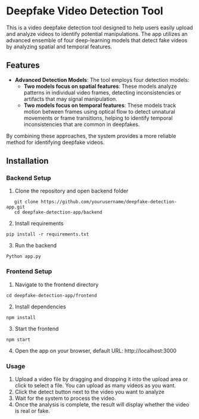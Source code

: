 # Deepfake Video Detection Tool

This is a video deepfake detection tool designed to help users easily upload and analyze videos to identify potential manipulations. The app utilizes an advanced ensemble of four deep-learning models that detect fake videos by analyzing spatial and temporal features.

## Features

- **Advanced Detection Models**: The tool employs four detection models:
  - **Two models focus on spatial features**: These models analyze patterns in individual video frames, detecting inconsistencies or artifacts that may signal manipulation.
  - **Two models focus on temporal features**: These models track motion between frames using optical flow to detect unnatural movements or frame transitions, helping to identify temporal inconsistencies that are common in deepfakes.

By combining these approaches, the system provides a more reliable method for identifying deepfake videos.

## Installation

### Backend Setup

1. Clone the repository and open backend folder

```
   git clone https://github.com/yourusername/deepfake-detection-app.git
   cd deepfake-detection-app/backend
```
2. Install requirements

```
pip install -r requirements.txt

```
3. Run the backend

```
Python app.py

```

### Frontend Setup

1. Navigate to the frontend directory 

```
cd deepfake-detection-app/frontend
```
2. Install dependencies

```
npm install
```
3. Start the frontend

```
npm start
```
4. Open the app on your browser, default URL: http://localhost:3000

### Usage

1. Upload a video file by dragging and dropping it into the upload area or click to select a file. You can upload as many videos as you want.
2. Click the detect button next to the video you want to analyze
3. Wait for the system to process the video.
4. Once the analysis is complete, the result will display whether the video is real or fake.


